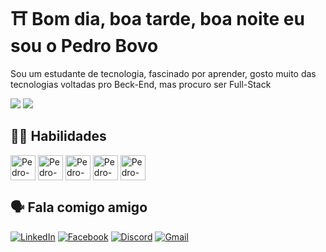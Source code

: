 # ⛩ Bom dia, boa tarde, boa noite eu sou o Pedro Bovo

Sou um estudante de tecnologia, fascinado por aprender, gosto muito das tecnologias voltadas pro Beck-End, mas procuro ser Full-Stack 
<div>
  <img heigth="180em" src="https://github-readme-stats.vercel.app/api?username=PedroBovo&theme=dark&show_icons=true&text_color=FFF"> 
  <img heigth="180em" src="https://github-readme-stats-git-masterrstaa-rickstaa.vercel.app/api/top-langs/?username=PedroBovo&theme=dark&layout=compact&text_color=FFF"> 
</div>

## 🤹‍♂️ Habilidades
<div>
  <img align="center" alt="Pedro-Jv" height="40" width="40" src= "https://cdn.jsdelivr.net/gh/devicons/devicon@latest/icons/java/java-original.svg">
  <img align="center" alt="Pedro-Jv" height="40" width="40" src="https://cdn.jsdelivr.net/gh/devicons/devicon@latest/icons/python/python-original.svg" >
  <img align="center" alt="Pedro-Jv" height="40" width="40" src="https://cdn.jsdelivr.net/gh/devicons/devicon@latest/icons/php/php-original.svg" />
  <img align="center" alt="Pedro-Jv" height="40" width="40" src="https://cdn.jsdelivr.net/gh/devicons/devicon@latest/icons/mysql/mysql-original-wordmark.svg" />
  <img align="center" alt="Pedro-Jv" height="40" width="40" src="https://cdn.jsdelivr.net/gh/devicons/devicon@latest/icons/postgresql/postgresql-original-wordmark.svg" />
          
          
          
</div>

          
          

## 🗣 Fala comigo amigo

[![LinkedIn](https://img.shields.io/badge/LinkedIn-0077B5?style=for-the-badge&logo=linkedin&logoColor=white)](https://www.linkedin.com/in/pedro-henrique-bovo-rodrigues-092393291/) [![Facebook](https://img.shields.io/badge/Facebook-1877F2?style=for-the-badge&logo=facebook&logoColor=white)](https://www.facebook.com/pedrohenrique.bovorodrigues) 	[![Discord](https://img.shields.io/badge/Discord-7289DA?style=for-the-badge&logo=discord&logoColor=white)](https://discord.com/channels/@bovotech) [![Gmail](https://img.shields.io/badge/Gmail-333333?style=for-the-badge&logo=gmail&logoColor=red)](mailto:pedrobovo123@gmail.com)




